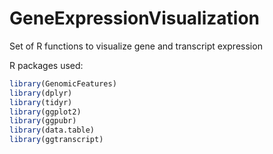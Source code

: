 # GeneExpressionVisualization
Set of R functions to visualize gene and transcript expression

R packages used:

```R
library(GenomicFeatures)
library(dplyr)
library(tidyr)
library(ggplot2)
library(ggpubr)
library(data.table)
library(ggtranscript)
```
